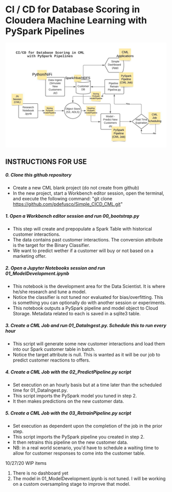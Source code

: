 # CI / CD for Database Scoring in Cloudera Machine Learning with PySpark Pipelines


![alt text](https://github.com/pdefusco/myimages_repo/blob/main/Simple%20CI_CD%20in%20CML.jpeg)


## INSTRUCTIONS FOR USE

##### 0. Clone this github repository

- Create a new CML blank project (do not create from github)
- In the new project, start a Workbench editor session, open the terminal, and execute the following command:
"git clone https://github.com/pdefusco/Simple_CICD_CML.git"


##### 1. Open a Workbench editor session and run 00_bootstrap.py

- This step will create and prepopulate a Spark Table with historical customer interactions.
- The data contains past customer interactions. The conversion attribute is the target for the Binary Classifier.
- We want to predict wether if a customer will buy or not based on a marketing offer.


##### 2. Open a Jupyter Notebooks session and run 01_ModelDevelopment.ipynb

- This notebook is the development area for the Data Scientist. It is where he/she research and tune a model.
- Notice the classifier is not tuned nor evaluated for bias/overfitting. This is something you can optionally do with another session or experiments.
- This notebook outputs a PySpark pipeline and model object to Cloud Storage. Metadata related to each is saved in a sqlite3 table.


##### 3. Create a CML Job and run 01_DataIngest.py. Schedule this to run every hour

- This script will generate some new customer interactions and load them into our Spark customer table in batch.
- Notice the target attribute is null. This is wanted as it will be our job to predict customer reactions to offers.


##### 4. Create a CML Job with the 02_PredictPipeline.py script

- Set execution on an hourly basis but at a time later than the scheduled time for 01_DataIngest.py.
- This script imports the PySpark model you tuned in step 2.
- It then makes predictions on the new customer data.


##### 5. Create a CML Job with the 03_RetrainPipeline.py script

- Set execution as dependent upon the completion of the job in the prior step.
- This script imports the PySpark pipeline you created in step 2.
- It then retrains this pipeline on the new customer data. 
- NB: in a real world scenario, you'd have to schedule a waiting time to allow for customer responses to come into the customer table.


10/27/20 WIP items
1. There is no dashboard yet
2. The model in 01_ModelDevelopment.ipynb is not tuned. I will be working on a custom oversampling stage to improve that model.
